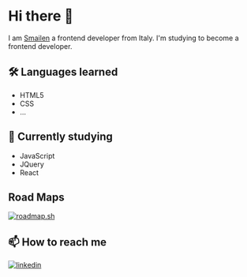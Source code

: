 
# Hi there 👋

I am [Smailen](https://github.com/Smailen5) a frontend developer from Italy. I'm studying to become a frontend developer.
 
## 🛠 Languages ​​learned
- HTML5
- CSS
- ...
  
## 🧰 Currently studying
- JavaScript
- JQuery
- React

## Road Maps
[![roadmap.sh](https://api.roadmap.sh/v1-badge/wide/6582d2025145316d253219fc?variant=light)](https://roadmap.sh)

## 📫 How to reach me
[![linkedin](https://img.shields.io/badge/linkedin-0A66C2?style=for-the-badge&logo=linkedin&logoColor=white)](https://www.linkedin.com/in/smailen-vargas/)
